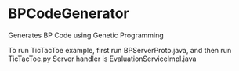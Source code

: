 # BPCodeGenerator
Generates BP Code using Genetic Programming

To run TicTacToe example, first run BPServerProto.java, and then run TicTacToe.py
Server handler is EvaluationServiceImpl.java
